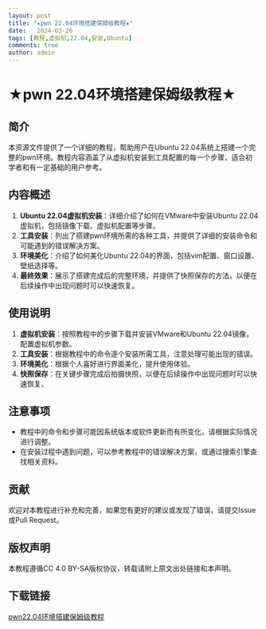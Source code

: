 ```yaml
---
layout: post
title: "★pwn 22.04环境搭建保姆级教程★"
date:   2024-03-26
tags: [教程,虚拟机,22.04,安装,Ubuntu]
comments: true
author: admin
---
```

# ★pwn 22.04环境搭建保姆级教程★

## 简介
本资源文件提供了一个详细的教程，帮助用户在Ubuntu 22.04系统上搭建一个完整的pwn环境。教程内容涵盖了从虚拟机安装到工具配置的每一个步骤，适合初学者和有一定基础的用户参考。

## 内容概述
1. **Ubuntu 22.04虚拟机安装**：详细介绍了如何在VMware中安装Ubuntu 22.04虚拟机，包括镜像下载、虚拟机配置等步骤。
2. **工具安装**：列出了搭建pwn环境所需的各种工具，并提供了详细的安装命令和可能遇到的错误解决方案。
3. **环境美化**：介绍了如何美化Ubuntu 22.04的界面，包括vim配置、窗口设置、壁纸选择等。
4. **最终效果**：展示了搭建完成后的完整环境，并提供了快照保存的方法，以便在后续操作中出现问题时可以快速恢复。

## 使用说明
1. **虚拟机安装**：按照教程中的步骤下载并安装VMware和Ubuntu 22.04镜像，配置虚拟机参数。
2. **工具安装**：根据教程中的命令逐个安装所需工具，注意处理可能出现的错误。
3. **环境美化**：根据个人喜好进行界面美化，提升使用体验。
4. **快照保存**：在关键步骤完成后拍摄快照，以便在后续操作中出现问题时可以快速恢复。

## 注意事项
- 教程中的命令和步骤可能因系统版本或软件更新而有所变化，请根据实际情况进行调整。
- 在安装过程中遇到问题，可以参考教程中的错误解决方案，或通过搜索引擎查找相关资料。

## 贡献
欢迎对本教程进行补充和完善，如果您有更好的建议或发现了错误，请提交Issue或Pull Request。

## 版权声明
本教程遵循CC 4.0 BY-SA版权协议，转载请附上原文出处链接和本声明。

## 下载链接

[pwn22.04环境搭建保姆级教程](https://pan.quark.cn/s/131446702616)